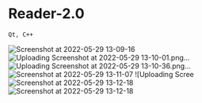 # Reader-2.0
`````
Qt, C++

`````
![Screenshot at 2022-05-29 13-09-16](https://user-images.githubusercontent.com/73791462/170935050-a6d8dcc5-41e6-4c17-ab71-909f615aec37.png)
![Uploading Screenshot at 2022-05-29 13-10-01.png…]()
![Uploading Screenshot at 2022-05-29 13-10-36.png…]()
![Screenshot at 2022-05-29 13-11-07](https://user-images.githubusercontent.com/73791462/170935086-d3ca5c0e-d735-4586-ae70-240160d6d2ca.png)
![Uploading Scree![Screenshot at 2022-05-29 13-12-18](https://user-images.githubusercontent.com/73791462/170935127-52c48de0-d245-4b38-86fd-9767ee8f8bd5.png)
![Screenshot at 2022-05-29 13-12-18](https://user-images.githubusercontent.com/73791462/170935218-08bbc8cf-3c6a-4a6e-a428-b393f157273b.png)

